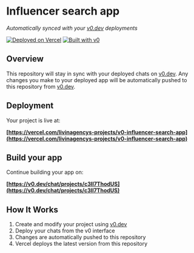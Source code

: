 # Influencer search app

*Automatically synced with your [v0.dev](https://v0.dev) deployments*

[![Deployed on Vercel](https://img.shields.io/badge/Deployed%20on-Vercel-black?style=for-the-badge&logo=vercel)](https://vercel.com/livinagencys-projects/v0-influencer-search-app)
[![Built with v0](https://img.shields.io/badge/Built%20with-v0.dev-black?style=for-the-badge)](https://v0.dev/chat/projects/c3Il7ThodUS)

## Overview

This repository will stay in sync with your deployed chats on [v0.dev](https://v0.dev).
Any changes you make to your deployed app will be automatically pushed to this repository from [v0.dev](https://v0.dev).

## Deployment

Your project is live at:

**[https://vercel.com/livinagencys-projects/v0-influencer-search-app](https://vercel.com/livinagencys-projects/v0-influencer-search-app)**

## Build your app

Continue building your app on:

**[https://v0.dev/chat/projects/c3Il7ThodUS](https://v0.dev/chat/projects/c3Il7ThodUS)**

## How It Works

1. Create and modify your project using [v0.dev](https://v0.dev)
2. Deploy your chats from the v0 interface
3. Changes are automatically pushed to this repository
4. Vercel deploys the latest version from this repository